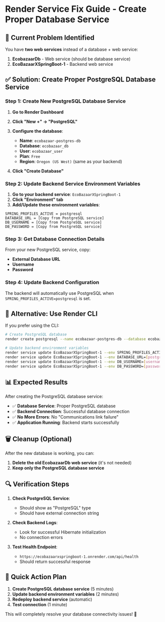 # Render Service Fix Guide - Create Proper Database Service

## 🚨 Current Problem Identified

You have **two web services** instead of a database + web service:
1. **EcobazaarDb** - Web service (should be database service)
2. **EcoBazaarXSpringBoot-1** - Backend web service

## ✅ Solution: Create Proper PostgreSQL Database Service

### Step 1: Create New PostgreSQL Database Service

1. **Go to Render Dashboard**
2. **Click "New +" → "PostgreSQL"**
3. **Configure the database**:
   - **Name**: `ecobazaar-postgres-db`
   - **Database**: `ecobazaar_db`
   - **User**: `ecobazaar_user`
   - **Plan**: `Free`
   - **Region**: `Oregon (US West)` (same as your backend)

4. **Click "Create Database"**

### Step 2: Update Backend Service Environment Variables

1. **Go to your backend service**: `EcoBazaarXSpringBoot-1`
2. **Click "Environment" tab**
3. **Add/Update these environment variables**:

```
SPRING_PROFILES_ACTIVE = postgresql
DATABASE_URL = [Copy from PostgreSQL service]
DB_USERNAME = [Copy from PostgreSQL service]
DB_PASSWORD = [Copy from PostgreSQL service]
```

### Step 3: Get Database Connection Details

From your new PostgreSQL service, copy:
- **External Database URL**
- **Username**
- **Password**

### Step 4: Update Backend Configuration

The backend will automatically use PostgreSQL when `SPRING_PROFILES_ACTIVE=postgresql` is set.

## 🔧 Alternative: Use Render CLI

If you prefer using the CLI:

```bash
# Create PostgreSQL database
render create postgresql --name ecobazaar-postgres-db --database ecobazaar_db --user ecobazaar_user

# Update backend environment variables
render service update EcoBazaarXSpringBoot-1 --env SPRING_PROFILES_ACTIVE=postgresql
render service update EcoBazaarXSpringBoot-1 --env DATABASE_URL=[postgresql_url]
render service update EcoBazaarXSpringBoot-1 --env DB_USERNAME=[username]
render service update EcoBazaarXSpringBoot-1 --env DB_PASSWORD=[password]
```

## 📊 Expected Results

After creating the PostgreSQL database service:

- ✅ **Database Service**: Proper PostgreSQL database
- ✅ **Backend Connection**: Successful database connection
- ✅ **No More Errors**: No "Communications link failure"
- ✅ **Application Running**: Backend starts successfully

## 🗑️ Cleanup (Optional)

After the new database is working, you can:
1. **Delete the old EcobazaarDb web service** (it's not needed)
2. **Keep only the PostgreSQL database service**

## 🔍 Verification Steps

1. **Check PostgreSQL Service**:
   - Should show as "PostgreSQL" type
   - Should have external connection string

2. **Check Backend Logs**:
   - Look for successful Hibernate initialization
   - No connection errors

3. **Test Health Endpoint**:
   - `https://ecobazaarxspringboot-1.onrender.com/api/health`
   - Should return successful response

## 📝 Quick Action Plan

1. **Create PostgreSQL database service** (5 minutes)
2. **Update backend environment variables** (2 minutes)
3. **Redeploy backend service** (automatic)
4. **Test connection** (1 minute)

This will completely resolve your database connectivity issues! 🚀
